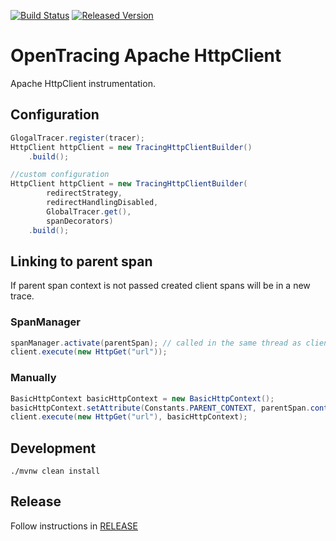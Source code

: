 [![Build Status][ci-img]][ci] [![Released Version][maven-img]][maven]

# OpenTracing Apache HttpClient 

Apache HttpClient instrumentation.

## Configuration

```java
GlogalTracer.register(tracer);
HttpClient httpClient = new TracingHttpClientBuilder()
    .build();

//custom configuration
HttpClient httpClient = new TracingHttpClientBuilder(
        redirectStrategy, 
        redirectHandlingDisabled,
        GlobalTracer.get(),
        spanDecorators)
    .build();
```

## Linking to parent span
If parent span context is not passed created client spans will be in a new trace.

### SpanManager
```java
spanManager.activate(parentSpan); // called in the same thread as client.execute()
client.execute(new HttpGet("url"));
```

### Manually 
```java
BasicHttpContext basicHttpContext = new BasicHttpContext();
basicHttpContext.setAttribute(Constants.PARENT_CONTEXT, parentSpan.context());
client.execute(new HttpGet("url"), basicHttpContext);
```

## Development
```shell
./mvnw clean install
```

## Release
Follow instructions in [RELEASE](RELEASE.md)

   [ci-img]: https://travis-ci.org/opentracing-contrib/java-apache-httpclient.svg?branch=master
   [ci]: https://travis-ci.org/opentracing-contrib/java-apache-httpclient
   [maven-img]: https://img.shields.io/maven-central/v/io.opentracing.contrib/opentracing-apache-httpclient.svg?maxAge=2592000
   [maven]: http://search.maven.org/#search%7Cga%7C1%7Copentracing-apache-httpclient
